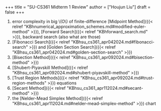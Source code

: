 +++
title = "SU-CS361 Midterm 1 Review"
author = ["Houjun Liu"]
draft = false
+++

1.  error complexity in big \\(O\\) of finite-difference [Midpoint Method]({{< relref "KBhnumerical_approximation_schemes.md#modified-euler-method" >}}), [Forward Search]({{< relref "KBhforward_search.md" >}}), backward search (also what are those)
2.  [Fibonacci Search]({{< relref "KBhsu_cs361_apr042024.md#fibonacci-search" >}}) and [Golden Section Search]({{< relref "KBhsu_cs361_apr042024.md#golden-section-search" >}})
3.  [Bisection Method]({{< relref "KBhsu_cs361_apr092024.md#bisection-method" >}})
4.  [Shubert-Piyavskill Method]({{< relref "KBhsu_cs361_apr092024.md#shubert-piyavskill-method" >}})
5.  [Trust Region Methods]({{< relref "KBhsu_cs361_apr092024.md#trust-region-methods" >}}) equations
6.  [Secant Method]({{< relref "KBhsu_cs361_apr112024.md#secant-method" >}})
7.  the [Nelder-Mead Simplex Method]({{< relref "KBhsu_cs361_apr112024.md#nelder-mead-simplex-method" >}}) chart
